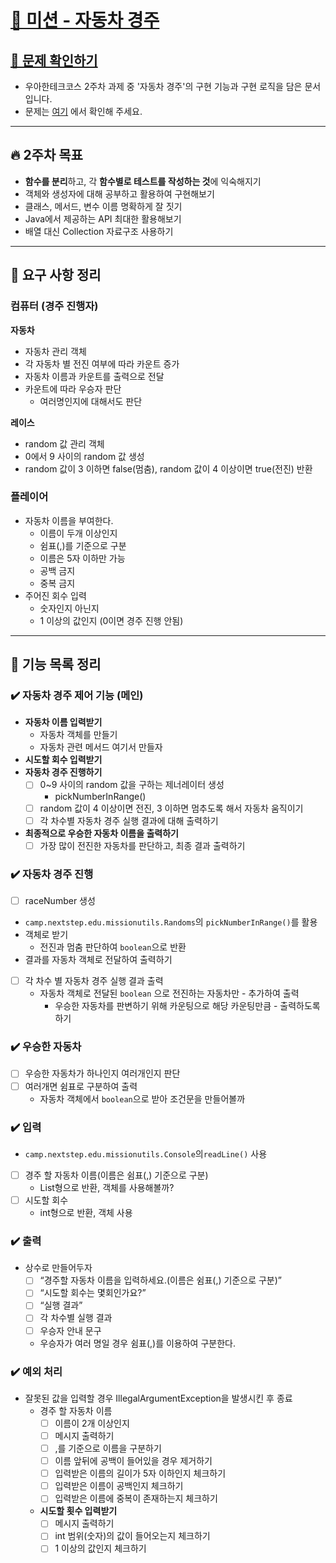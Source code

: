 # [🚙 미션 - 자동차 경주](https://github.com/coenfflOo/java-racingcar-6/blob/coenfflOo/docs/README.md)

## [👀 문제 확인하기](https://github.com/woowacourse-precourse/java-racingcar-6)

- 우아한테크코스 2주차 과제 중 '자동차 경주'의 구현 기능과 구현 로직을 담은 문서입니다.
- 문제는 [여기](https://github.com/woowacourse-precourse/java-racingcar-6) 에서 확인해 주세요.

---

## 🔥 2주차 목표

- **함수를 분리**하고, 각 **함수별로 테스트를 작성하는 것**에 익숙해지기
- 객체와 생성자에 대해 공부하고 활용하여 구현해보기
- 클래스, 메서드, 변수 이름 명확하게 잘 짓기
- Java에서 제공하는 API 최대한 활용해보기
- 배열 대신 Collection 자료구조 사용하기

---

## 📝 요구 사항 정리

### 컴퓨터 (경주 진행자)

**자동차**

- 자동차 관리 객체
- 각 자동차 별 전진 여부에 따라 카운트 증가
- 자동차 이름과 카운트를 출력으로 전달
- 카운트에 따라 우승자 판단
  - 여러명인지에 대해서도 판단

**레이스**

- random 값 관리 객체
- 0에서 9 사이의 random 값 생성
- random 값이 3 이하면 false(멈춤), random 값이 4 이상이면 true(전진) 반환

### 플레이어

- 자동차 이름을 부여한다.
  - 이름이 두개 이상인지
  - 쉼표(,)를 기준으로 구분
  - 이름은 5자 이하만 가능
  - 공백 금지
  - 중복 금지
- 주어진 회수 입력
  - 숫자인지 아닌지
  - 1 이상의 값인지 (0이면 경주 진행 안됨)


---

## 🚦 기능 목록 정리

### ✔️ **자동차 경주 제어 기능 (메인)**

- **자동차 이름 입력받기**
  - 자동차 객체를 만들기
  - 자동차 관련 메서드 여기서 만들자
- **시도할 회수 입력받기**
- **자동차 경주 진행하기**
  - [ ]  0~9 사이의 random 값을 구하는 제너레이터 생성
     - pickNumberInRange()
  - [ ]  random 값이 4 이상이면 전진, 3 이하면 멈추도록 해서 자동차 움직이기
  - [ ]  각 차수별 자동차 경주 실행 결과에 대해 출력하기
- **최종적으로 우승한 자동차 이름을 출력하기**
  - [ ]  가장 많이 전진한 자동차를 판단하고, 최종 결과 출력하기

### ✔️ **자동차 경주 진행**

- [ ]  raceNumber 생성
  - `camp.nextstep.edu.missionutils.Randoms`의 `pickNumberInRange()`를 활용
  - 객체로 받기
    - 전진과 멈춤 판단하여 `boolean`으로 반환
  - 결과를 자동차 객체로 전달하여 출력하기
- [ ]  각 차수 별 자동차 경주 실행 결과 출력
   - 자동차 객체로 전달된 `boolean` 으로 전진하는 자동차만 - 추가하여 출력
     - 우승한 자동차를 판변하기 위해 카운팅으로 해당 카운팅만큼 - 출력하도록 하기

### ✔️ **우승한 자동차**

- [ ]  우승한 자동차가 하나인지 여러개인지 판단
- [ ]  여러개면 쉼표로 구분하여 출력
   - 자동차 객체에서 `boolean`으로 받아 조건문을 만들어볼까

### ✔️ **입력**

- `camp.nextstep.edu.missionutils.Console`의`readLine()` 사용
- [ ]  경주 할 자동차 이름(이름은 쉼표(,) 기준으로 구분)
   - List형으로 반환, 객체를 사용해볼까?
- [ ]  시도할 회수
   - int형으로 반환, 객체 사용

### ✔️ **출력**

- 상수로 만들어두자
  - [ ]  “경주할 자동차 이름을 입력하세요.(이름은 쉼표(,) 기준으로 구분)”
  - [ ]  “시도할 회수는 몇회인가요?”
  - [ ]  “실행 결과”
  - [ ]  각 차수별 실행 결과
  - [ ]  우승자 안내 문구
   - 우승자가 여러 명일 경우 쉼표(,)를 이용하여 구분한다.

### ✔️ **예외 처리**

- 잘못된 값을 입력할 경우 IllegalArgumentException을 발생시킨 후 종료
  - 경주 할 자동차 이름
    - [ ]  이름이 2개 이상인지
    - [ ]  메시지 출력하기
    - [ ]  ,를 기준으로 이름을 구분하기
    - [ ]  이름 앞뒤에 공백이 들어있을 경우 제거하기
    - [ ]  입력받은 이름의 길이가 5자 이하인지 체크하기
    - [ ]  입력받은 이름이 공백인지 체크하기
    - [ ]  입력받은 이름에 중복이 존재하는지 체크하기
  - **시도할 횟수 입력받기**
    - [ ]  메시지 출력하기
    - [ ]  int 범위(숫자)의 값이 들어오는지 체크하기
    - [ ]  1 이상의 값인지 체크하기

